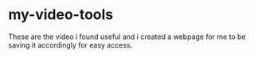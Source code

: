 # my-video-tools
These are the video i found useful and i created a webpage for me to be saving it accordingly for easy access.
